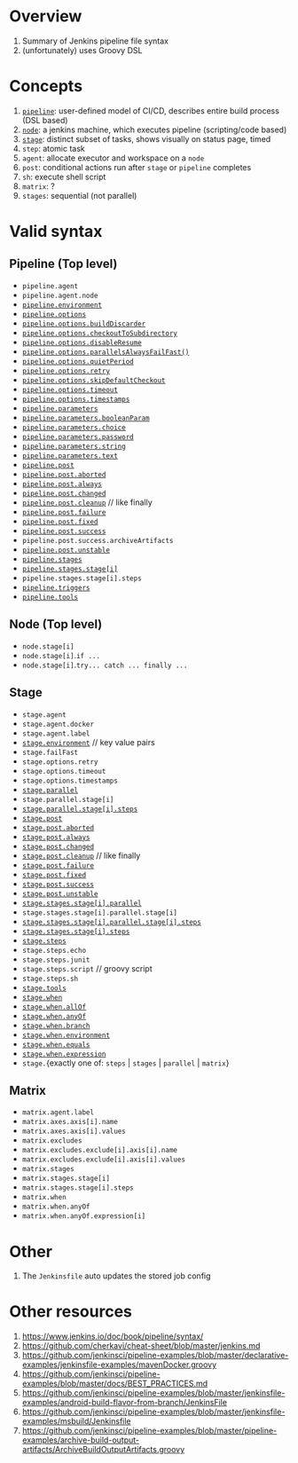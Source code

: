 # Overview
1. Summary of Jenkins pipeline file syntax
1. (unfortunately) uses Groovy DSL


# Concepts
1. [`pipeline`](https://www.jenkins.io/doc/book/pipeline/syntax/#declarative-pipeline): user-defined model of CI/CD, describes entire build process (DSL based)
1. [`node`](https://www.jenkins.io/doc/book/pipeline/syntax/#flow-control): a jenkins machine, which executes pipeline (scripting/code based)
1. [`stage`](https://www.jenkins.io/doc/book/pipeline/syntax/#stage): distinct subset of tasks, shows visually on status page, timed
1. `step`: atomic task
1. `agent`: allocate executor and workspace on a `node`
1. `post`: conditional actions run after `stage` or `pipeline` completes
1. `sh`: execute shell script
1. `matrix`: ?
1. `stages`: sequential (not parallel)


# Valid syntax

## Pipeline (Top level)
- `pipeline.agent`
- `pipeline.agent.node`
- [`pipeline.environment`](https://www.jenkins.io/doc/book/pipeline/syntax/#environment)
- [`pipeline.options`](https://www.jenkins.io/doc/book/pipeline/syntax/#options)
- [`pipeline.options.buildDiscarder`](https://www.jenkins.io/doc/book/pipeline/syntax/#options)
- [`pipeline.options.checkoutToSubdirectory`](https://www.jenkins.io/doc/book/pipeline/syntax/#options)
- [`pipeline.options.disableResume`](https://www.jenkins.io/doc/book/pipeline/syntax/#options)
- [`pipeline.options.parallelsAlwaysFailFast()`](https://www.jenkins.io/doc/book/pipeline/syntax/#options)
- [`pipeline.options.quietPeriod`](https://www.jenkins.io/doc/book/pipeline/syntax/#options)
- [`pipeline.options.retry`](https://www.jenkins.io/doc/book/pipeline/syntax/#options)
- [`pipeline.options.skipDefaultCheckout`](https://www.jenkins.io/doc/book/pipeline/syntax/#options)
- [`pipeline.options.timeout`](https://www.jenkins.io/doc/book/pipeline/syntax/#options)
- [`pipeline.options.timestamps`](https://www.jenkins.io/doc/book/pipeline/syntax/#options)
- [`pipeline.parameters`](https://www.jenkins.io/doc/book/pipeline/syntax/#parameters)
- [`pipeline.parameters.booleanParam`](https://www.jenkins.io/doc/book/pipeline/syntax/#available-parameters)
- [`pipeline.parameters.choice`](https://www.jenkins.io/doc/book/pipeline/syntax/#available-parameters)
- [`pipeline.parameters.password`](https://www.jenkins.io/doc/book/pipeline/syntax/#available-parameters)
- [`pipeline.parameters.string`](https://www.jenkins.io/doc/book/pipeline/syntax/#available-parameters)
- [`pipeline.parameters.text`](https://www.jenkins.io/doc/book/pipeline/syntax/#available-parameters)
- [`pipeline.post`](https://www.jenkins.io/doc/book/pipeline/syntax/#post)
- [`pipeline.post.aborted`](https://www.jenkins.io/doc/book/pipeline/syntax/#post)
- [`pipeline.post.always`](https://www.jenkins.io/doc/book/pipeline/syntax/#post)
- [`pipeline.post.changed`](https://www.jenkins.io/doc/book/pipeline/syntax/#post)
- [`pipeline.post.cleanup`](https://www.jenkins.io/doc/book/pipeline/syntax/#post) // like finally
- [`pipeline.post.failure`](https://www.jenkins.io/doc/book/pipeline/syntax/#post)
- [`pipeline.post.fixed`](https://www.jenkins.io/doc/book/pipeline/syntax/#post)
- [`pipeline.post.success`](https://www.jenkins.io/doc/book/pipeline/syntax/#post)
- `pipeline.post.success.archiveArtifacts`
- [`pipeline.post.unstable`](https://www.jenkins.io/doc/book/pipeline/syntax/#post)
- [`pipeline.stages`](https://www.jenkins.io/doc/book/pipeline/syntax/#stages)
- [`pipeline.stages.stage[i]`](https://www.jenkins.io/doc/book/pipeline/syntax/#stages)
- `pipeline.stages.stage[i].steps`
- [`pipeline.triggers`](https://www.jenkins.io/doc/book/pipeline/syntax/#triggers)
- [`pipeline.tools`](https://www.jenkins.io/doc/book/pipeline/syntax/#tools)


## Node (Top level)
- `node.stage[i]`
- `node.stage[i]`.`if ...`
- `node.stage[i]`.`try... catch ... finally ...`


## Stage
- `stage.agent`
- `stage.agent.docker`
- `stage.agent.label`
- [`stage.environment`](https://www.jenkins.io/doc/book/pipeline/syntax/#environment) // key value pairs
- `stage.failFast`
- `stage.options.retry`
- `stage.options.timeout`
- `stage.options.timestamps`
- [`stage.parallel`](https://www.jenkins.io/doc/book/pipeline/syntax/#parallel)
- `stage.parallel.stage[i]`
- [`stage.parallel.stage[i].steps`](https://www.jenkins.io/doc/book/pipeline/syntax/#declarative-steps)
- [`stage.post`](https://www.jenkins.io/doc/book/pipeline/syntax/#post)
- [`stage.post.aborted`](https://www.jenkins.io/doc/book/pipeline/syntax/#post)
- [`stage.post.always`](https://www.jenkins.io/doc/book/pipeline/syntax/#post)
- [`stage.post.changed`](https://www.jenkins.io/doc/book/pipeline/syntax/#post)
- [`stage.post.cleanup`](https://www.jenkins.io/doc/book/pipeline/syntax/#post) // like finally
- [`stage.post.failure`](https://www.jenkins.io/doc/book/pipeline/syntax/#post)
- [`stage.post.fixed`](https://www.jenkins.io/doc/book/pipeline/syntax/#post)
- [`stage.post.success`](https://www.jenkins.io/doc/book/pipeline/syntax/#post)
- [`stage.post.unstable`](https://www.jenkins.io/doc/book/pipeline/syntax/#post)
- [`stage.stages.stage[i].parallel`](https://www.jenkins.io/doc/book/pipeline/syntax/#parallel)
- `stage.stages.stage[i].parallel.stage[i]`
- [`stage.stages.stage[i].parallel.stage[i].steps`](https://www.jenkins.io/doc/book/pipeline/syntax/#declarative-steps)
- [`stage.stages.stage[i].steps`](https://www.jenkins.io/doc/book/pipeline/syntax/#declarative-steps)
- [`stage.steps`](https://www.jenkins.io/doc/book/pipeline/syntax/#declarative-steps)
- `stage.steps.echo`
- `stage.steps.junit`
- `stage.steps.script` // groovy script
- `stage.steps.sh`
- [`stage.tools`](https://www.jenkins.io/doc/book/pipeline/syntax/#tools)
- [`stage.when`](https://www.jenkins.io/doc/book/pipeline/syntax/#when)
- [`stage.when.allOf`](https://www.jenkins.io/doc/book/pipeline/syntax/#built-in-conditions)
- [`stage.when.anyOf`](https://www.jenkins.io/doc/book/pipeline/syntax/#built-in-conditions)
- [`stage.when.branch`](https://www.jenkins.io/doc/book/pipeline/syntax/#built-in-conditions)
- [`stage.when.environment`](https://www.jenkins.io/doc/book/pipeline/syntax/#built-in-conditions)
- [`stage.when.equals`](https://www.jenkins.io/doc/book/pipeline/syntax/#built-in-conditions)
- [`stage.when.expression`](https://www.jenkins.io/doc/book/pipeline/syntax/#built-in-conditions)
- `stage.`{exactly one of: `steps` | `stages` | `parallel` | `matrix`}


## Matrix
- `matrix.agent.label`
- `matrix.axes.axis[i].name`
- `matrix.axes.axis[i].values`
- `matrix.excludes`
- `matrix.excludes.exclude[i].axis[i].name`
- `matrix.excludes.exclude[i].axis[i].values`
- `matrix.stages`
- `matrix.stages.stage[i]`
- `matrix.stages.stage[i].steps`
- `matrix.when`
- `matrix.when.anyOf`
- `matrix.when.anyOf.expression[i]`


# Other
1. The `Jenkinsfile` auto updates the stored job config


# Other resources
1. https://www.jenkins.io/doc/book/pipeline/syntax/
1. https://github.com/cherkavi/cheat-sheet/blob/master/jenkins.md
1. https://github.com/jenkinsci/pipeline-examples/blob/master/declarative-examples/jenkinsfile-examples/mavenDocker.groovy
1. https://github.com/jenkinsci/pipeline-examples/blob/master/docs/BEST_PRACTICES.md
1. https://github.com/jenkinsci/pipeline-examples/blob/master/jenkinsfile-examples/android-build-flavor-from-branch/JenkinsFile
1. https://github.com/jenkinsci/pipeline-examples/blob/master/jenkinsfile-examples/msbuild/Jenkinsfile
1. https://github.com/jenkinsci/pipeline-examples/blob/master/pipeline-examples/archive-build-output-artifacts/ArchiveBuildOutputArtifacts.groovy